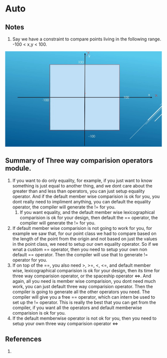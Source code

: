 # Auto

## Notes
1. Say we have a constraint to compare points living in the following range. -100 < x,y < 100.

![Constraints](50_50_Constrains.jpg)

## Summary of Three way comparision operators module.

1. If you want to do only equality, for example, if you just want to know something is just equal to another thing, and we dont care about the greater than and less than operators, you can just setup equality operator. And if the default member wise comparision is ok for you, you dont really need to impliment anything, you can default the equality operator, the compiler will generate the != for you. 
   1. If you want equality, and the default member wise lexicographical comparision is ok for your design, then default the == operator, the complier will generate the != for you. 
2. If default member wise comparision is not going to work for you, for example we saw that, for our point class we had to compare based on the length of the point from the origin and not based on just the values in the point class, we need to setup our own equality operator. So if we wnat a custom == operator, then you need to setup your own non default == operator. Then the compiler will use that to generate != operator for you.
3. If on top of the ==, you also need >, >=, <, <=, and default member wise, lexicographical comparision is ok for your design, then its time for three way comparision operator, or the spaceship operator <=>. And again, all you need is member wise comparision, you dont need much work, you can just default three way comparision operator. Then the compiler is going to generate all the other operators you need. The compiler will give you a free == operator, which can intern be used to set up the != operator. This is really the best that you can get from the compiler, if you want all the operators and default memberwise comparision is ok for you.
4. If the default memberwise operator is not ok for you, then you need to setup your own three way comparision operator <=> 

## References

1. 

